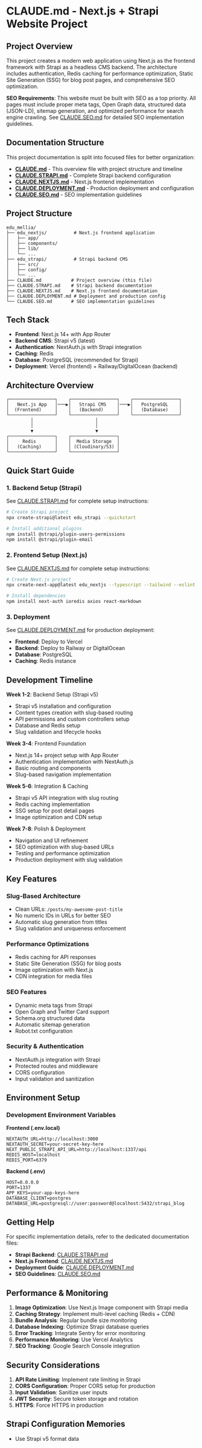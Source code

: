 # CLAUDE.md - Next.js + Strapi Website Project

## Project Overview

This project creates a modern web application using Next.js as the frontend framework with Strapi as a headless CMS backend. The architecture includes authentication, Redis caching for performance optimization, Static Site Generation (SSG) for blog post pages, and comprehensive SEO optimization.

**SEO Requirements**: This website must be built with SEO as a top priority. All pages must include proper meta tags, Open Graph data, structured data (JSON-LD), sitemap generation, and optimized performance for search engine crawling. See [CLAUDE.SEO.md](./CLAUDE.SEO.md) for detailed SEO implementation guidelines.

## Documentation Structure

This project documentation is split into focused files for better organization:

- **[CLAUDE.md](./CLAUDE.md)** - This overview file with project structure and timeline
- **[CLAUDE.STRAPI.md](./CLAUDE.STRAPI.md)** - Complete Strapi backend configuration
- **[CLAUDE.NEXTJS.md](./CLAUDE.NEXTJS.md)** - Next.js frontend implementation
- **[CLAUDE.DEPLOYMENT.md](./CLAUDE.DEPLOYMENT.md)** - Production deployment and configuration
- **[CLAUDE.SEO.md](./CLAUDE.SEO.md)** - SEO implementation guidelines

## Project Structure

```
edu_mellia/
├── edu_nextjs/          # Next.js frontend application
│   ├── app/
│   ├── components/
│   ├── lib/
│   └── ...
├── edu_strapi/          # Strapi backend CMS
│   ├── src/
│   ├── config/
│   └── ...
├── CLAUDE.md           # Project overview (this file)
├── CLAUDE.STRAPI.md    # Strapi backend documentation
├── CLAUDE.NEXTJS.md    # Next.js frontend documentation
├── CLAUDE.DEPLOYMENT.md # Deployment and production config
└── CLAUDE.SEO.md       # SEO implementation guidelines
```

## Tech Stack

- **Frontend**: Next.js 14+ with App Router
- **Backend CMS**: Strapi v5 (latest)
- **Authentication**: NextAuth.js with Strapi integration
- **Caching**: Redis
- **Database**: PostgreSQL (recommended for Strapi)
- **Deployment**: Vercel (frontend) + Railway/DigitalOcean (backend)

## Architecture Overview

```
┌─────────────────┐    ┌─────────────────┐    ┌─────────────────┐
│   Next.js App   │───▶│   Strapi CMS    │───▶│   PostgreSQL    │
│  (Frontend)     │    │   (Backend)     │    │   (Database)    │
└─────────────────┘    └─────────────────┘    └─────────────────┘
         │                       │
         │                       │
         ▼                       ▼
┌─────────────────┐    ┌─────────────────┐
│     Redis       │    │  Media Storage  │
│   (Caching)     │    │ (Cloudinary/S3) │
└─────────────────┘    └─────────────────┘
```

## Quick Start Guide

### 1. Backend Setup (Strapi)
See [CLAUDE.STRAPI.md](./CLAUDE.STRAPI.md) for complete setup instructions:

```bash
# Create Strapi project
npx create-strapi@latest edu_strapi --quickstart

# Install additional plugins
npm install @strapi/plugin-users-permissions
npm install @strapi/plugin-email
```

### 2. Frontend Setup (Next.js)
See [CLAUDE.NEXTJS.md](./CLAUDE.NEXTJS.md) for complete setup instructions:

```bash
# Create Next.js project
npx create-next-app@latest edu_nextjs --typescript --tailwind --eslint --app

# Install dependencies
npm install next-auth ioredis axios react-markdown
```

### 3. Deployment
See [CLAUDE.DEPLOYMENT.md](./CLAUDE.DEPLOYMENT.md) for production deployment:

- **Frontend**: Deploy to Vercel
- **Backend**: Deploy to Railway or DigitalOcean
- **Database**: PostgreSQL
- **Caching**: Redis instance

## Development Timeline

**Week 1-2**: Backend Setup (Strapi v5)
- Strapi v5 installation and configuration
- Content types creation with slug-based routing
- API permissions and custom controllers setup
- Database and Redis setup
- Slug validation and lifecycle hooks

**Week 3-4**: Frontend Foundation
- Next.js 14+ project setup with App Router
- Authentication implementation with NextAuth.js
- Basic routing and components
- Slug-based navigation implementation

**Week 5-6**: Integration & Caching
- Strapi v5 API integration with slug routing
- Redis caching implementation
- SSG setup for post detail pages
- Image optimization and CDN setup

**Week 7-8**: Polish & Deployment
- Navigation and UI refinement
- SEO optimization with slug-based URLs
- Testing and performance optimization
- Production deployment with slug validation

## Key Features

### Slug-Based Architecture
- Clean URLs: `/posts/my-awesome-post-title`
- No numeric IDs in URLs for better SEO
- Automatic slug generation from titles
- Slug validation and uniqueness enforcement

### Performance Optimizations
- Redis caching for API responses
- Static Site Generation (SSG) for blog posts
- Image optimization with Next.js
- CDN integration for media files

### SEO Features
- Dynamic meta tags from Strapi
- Open Graph and Twitter Card support
- Schema.org structured data
- Automatic sitemap generation
- Robot.txt configuration

### Security & Authentication
- NextAuth.js integration with Strapi
- Protected routes and middleware
- CORS configuration
- Input validation and sanitization

## Environment Setup

### Development Environment Variables

**Frontend (.env.local)**
```env
NEXTAUTH_URL=http://localhost:3000
NEXTAUTH_SECRET=your-secret-key-here
NEXT_PUBLIC_STRAPI_API_URL=http://localhost:1337/api
REDIS_HOST=localhost
REDIS_PORT=6379
```

**Backend (.env)**
```env
HOST=0.0.0.0
PORT=1337
APP_KEYS=your-app-keys-here
DATABASE_CLIENT=postgres
DATABASE_URL=postgresql://user:password@localhost:5432/strapi_blog
```

## Getting Help

For specific implementation details, refer to the dedicated documentation files:

- **Strapi Backend**: [CLAUDE.STRAPI.md](./CLAUDE.STRAPI.md)
- **Next.js Frontend**: [CLAUDE.NEXTJS.md](./CLAUDE.NEXTJS.md)
- **Deployment Guide**: [CLAUDE.DEPLOYMENT.md](./CLAUDE.DEPLOYMENT.md)
- **SEO Guidelines**: [CLAUDE.SEO.md](./CLAUDE.SEO.md)

## Performance & Monitoring

1. **Image Optimization**: Use Next.js Image component with Strapi media
2. **Caching Strategy**: Implement multi-level caching (Redis + CDN)
3. **Bundle Analysis**: Regular bundle size monitoring
4. **Database Indexing**: Optimize Strapi database queries
5. **Error Tracking**: Integrate Sentry for error monitoring
6. **Performance Monitoring**: Use Vercel Analytics
7. **SEO Tracking**: Google Search Console integration

## Security Considerations

1. **API Rate Limiting**: Implement rate limiting in Strapi
2. **CORS Configuration**: Proper CORS setup for production
3. **Input Validation**: Sanitize user inputs
4. **JWT Security**: Secure token storage and rotation
5. **HTTPS**: Force HTTPS in production

## Strapi Configuration Memories

- Use Strapi v5 format data